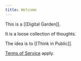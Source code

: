 ```yaml
---
title: Welcome
---
```


This is a [[Digital Garden]].

It is a loose collection of thoughts.

The idea is to [[Think in Public]].

[Terms of Service](https://www.swyx.io/digital-garden-tos) apply.